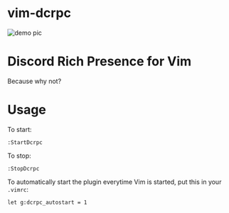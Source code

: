 # vim-dcrpc

![demo pic](https://gitlab.com/betseg/vim-dcrpc/raw/master/pics/demo.png)

# Discord Rich Presence for Vim

Because why not?

# Usage

To start:

```
:StartDcrpc
```

To stop:

```
:StopDcrpc
```

To automatically start the plugin everytime Vim is started, put this in your `.vimrc`:

```
let g:dcrpc_autostart = 1
```
